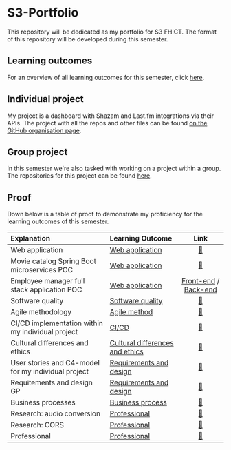 # S3-Portfolio
This repository will be dedicated as my portfolio for S3 FHICT. The format of this repository will be developed during this semester.

## Learning outcomes
For an overview of all learning outcomes for this semester, click [here](./docs/learning-outcomes.md).

## Individual project
My project is a dashboard with Shazam and Last.fm integrations via their APIs. The project with all the repos and other files can be found [on the GitHub organisation page](https://github.com/IPS3-Shazzboard).

## Group project
In this semester we're also tasked with working on a project within a group. The repositories for this project can be found [here](https://github.com/Modus-1).

## Proof
Down below is a table of proof to demonstrate my proficiency for the learning outcomes of this semester.

| Explanation | Learning Outcome | Link |
|:------------|:-----------------|:----:|
| Web application | [Web application](docs/learning-outcomes.md#1-web-application) | [🔗](./proof/web-application.md)
| Movie catalog Spring Boot microservices POC | [Web application](docs/learning-outcomes.md#1-web-application) | [🔗](https://github.com/rmzhen/PoC_MovieCatalog)
| Employee manager full stack application POC | [Web application](docs/learning-outcomes.md#1-web-application) | [Front-end](https://github.com/rmzhen/PoC_EmployeeManagerFE) / [Back-end](https://github.com/rmzhen/PoC_EmployeeManager)
| Software quality | [Software quality](docs/learning-outcomes.md#2-software-quality) | [🔗](./proof/software-quality.md)
| Agile methodology | [Agile method](docs/learning-outcomes.md#3-agile-method) | [🔗](./proof/agile-methodology.md)
| CI/CD implementation within my individual project | [CI/CD](docs/learning-outcomes.md#4-cicd) | [🔗](./proof/cicd.md)
| Cultural differences and ethics | [Cultural differences and ethics](docs/learning-outcomes.md#5-cultural-differences-and-ethics) | [🔗](./proof/cultural-differences-and-ethics.md)
| User stories and C4-model for my individual project | [Requirements and design](docs/learning-outcomes.md#6-requirements-and-design) | [🔗](./proof/user-stories&c4-models.md)
| Requitements and design GP | [Requirements and design](docs/learning-outcomes.md#6-requirements-and-design) | [🔗](./proof/requirements-and-design-gp.md)
| Business processes | [Business process](docs/learning-outcomes.md#7-business-process) | [🔗](./proof/business-processes.md)
| Research: audio conversion | [Professional](docs/learning-outcomes.md#8-professional) | [🔗](./proof/research-audio-file-conversion.md)
| Research: CORS | [Professional](docs/learning-outcomes.md#8-professional) | [🔗](./proof/research-cors.md)
| Professional | [Professional](docs/learning-outcomes.md#8-professional) | [🔗](./proof/professional.md)